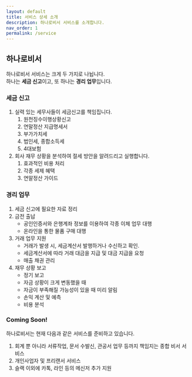 ```yaml
---
layout: default
title: 서비스 상세 소개
description: 하나로비서 서비스를 소개합니다.
nav_order: 1
permalink: /service
---
```


## 하나로비서

하나로비서 서비스는 크게 두 가지로 나뉩니다. <br>
하나는 **세금 신고**이고, 또 하나는 **경리 업무**입니다.

### 세금 신고

1. 실력 있는 세무사들이 세금신고를 책임집니다.
   1. 원천징수이행상황신고
   1. 연말정산 지급명세서
   1. 부가가치세
   1. 법인세, 종합소득세
   1. 4대보험
1. 회사 재무 상황을 분석하여 절세 방안을 알려드리고 실행합니다.
   1. 효과적인 비용 처리
   1. 각종 세제 혜택
   1. 연말정산 가이드

### 경리 업무

1. 세금 신고에 필요한 자료 정리
1. 금전 출납
   - 공인인증서와 은행계좌 정보를 이용하여 각종 이체 업무 대행
   - 온라인을 통한 물품 구매 대행
1. 거래 업무 지원
   - 거래가 발생 시, 세금계산서 발행하거나 수신하고 확인.
   - 세금계산서에 따라 거래 대금을 지급 및 대금 지급을 요청
   - 매출 채권 관리
1. 재무 상황 보고
   - 정기 보고
   - 자금 상황이 크게 변동했을 때
   - 자금이 부족해질 가능성이 있을 때 미리 알림
   - 손익 계산 및 예측
   - 비용 분석

### Coming Soon!

하나로비서는 현재 다음과 같은 서비스를 준비하고 있습니다.

1. 회계 뿐 아니라 서류작업, 문서 수발신, 관공서 업무 등까지 책임지는 종합 비서 서비스
1. 개인사업자 및 프리랜서 서비스
1. 슬랙 이외에 카톡, 라인 등의 메신저 추가 지원